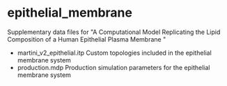 # epithelial_membrane
Supplementary data files for "A Computational Model Replicating the Lipid Composition of a Human Epithelial Plasma Membrane " 

* martini_v2_epithelial.itp	Custom topologies included in the epithelial membrane system
* production.mdp			Production simulation parameters for the epithelial membrane system
